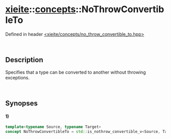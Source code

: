 # [xieite](../../xieite.md)\:\:[concepts](../../concepts.md)\:\:NoThrowConvertibleTo
Defined in header [<xieite/concepts/no_throw_convertible_to.hpp>](../../../include/xieite/concepts/no_throw_convertible_to.hpp)

&nbsp;

## Description
Specifies that a type can be converted to another without throwing exceptions.

&nbsp;

## Synopses
#### 1)
```cpp
template<typename Source, typename Target>
concept NoThrowConvertibleTo = std::is_nothrow_convertible_v<Source, Target>;
```
